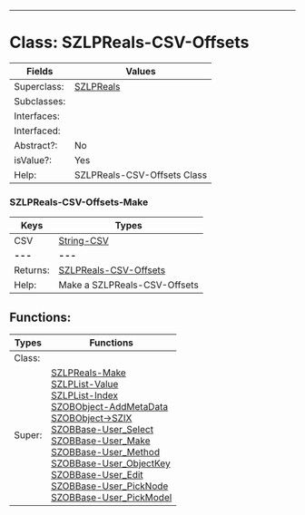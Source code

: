 ---------

# Class:	SZLPReals-CSV-Offsets

| Fields | Values |
| --------- | --------- |
| Superclass: | [SZLPReals](SZLPReals.html) |
| Subclasses: |  |
| Interfaces: |  |
| Interfaced: |  |
| Abstract?: | No |
| isValue?: | Yes |
| Help: | SZLPReals-CSV-Offsets Class |

### SZLPReals-CSV-Offsets-Make

| Keys | Types |
| --------- | --------- |
| CSV | [String-CSV](String-CSV.html) |
| **---** | **---** |
| Returns: | [SZLPReals-CSV-Offsets](SZLPReals-CSV-Offsets.html) |
| Help: | Make a SZLPReals-CSV-Offsets |


## Functions:

| Types | Functions |
| --------- | --------- |
| Class: |  |
| Super: | [SZLPReals-Make](SZLPReals.html) <br> [SZLPList-Value](SZLPList.html) <br> [SZLPList-Index](SZLPList.html) <br> [SZOBObject-AddMetaData](SZOBObject.html) <br> [SZOBObject->SZIX](SZOBObject.html) <br> [SZOBBase-User_Select](SZOBBase.html) <br> [SZOBBase-User_Make](SZOBBase.html) <br> [SZOBBase-User_Method](SZOBBase.html) <br> [SZOBBase-User_ObjectKey](SZOBBase.html) <br> [SZOBBase-User_Edit](SZOBBase.html) <br> [SZOBBase-User_PickNode](SZOBBase.html) <br> [SZOBBase-User_PickModel](SZOBBase.html) |


